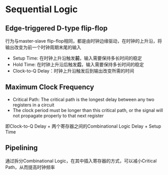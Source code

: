 # Sequential Logic<br>
## Edge-triggered D-type flip-flop<br>
行为与master-slave flip-flop相同，都是由时钟边缘驱动，在时钟的上升沿，将输出改变为前一个时钟周期末尾的输入

- Setup Time: 在时钟上升沿触发**前**，输入需要保持多长时间的稳定
- Hold Time: 在时钟上升沿后触发**后**，输入需要保持多长时间的稳定
- Clock-to-Q Delay：时钟上升沿触发后到输出改变所需的时间

## Maximum Clock Frequency<br>
- Critical Path: The critical path is the longest delay between any two registers in a circuit
- The clock period must be longer than this critical path, or the signal will not propagate properly to that next register

即Clock-to-Q Delay + 两个寄存器之间的Combinational Logic Delay + Setup Time

## Pipelining<br>
通过拆分Combinational Logic，在其中插入寄存器的方式，可以减小Critical Path，从而提高时钟频率

